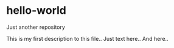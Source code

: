 # hello-world
Just another repository

This is my first description to this file..
Just text here..
And here..

